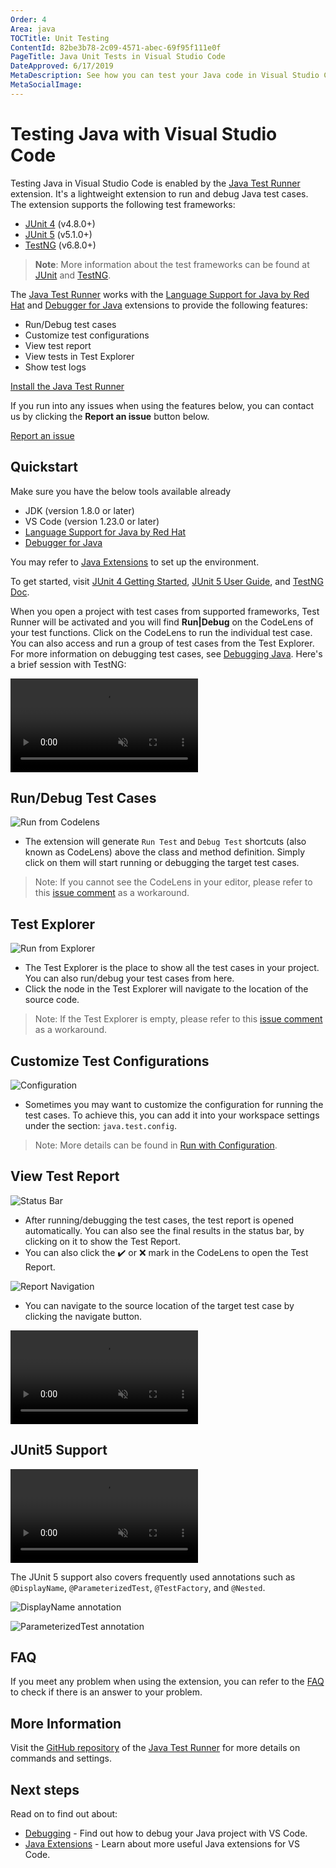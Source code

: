 ```yaml
---
Order: 4
Area: java
TOCTitle: Unit Testing
ContentId: 82be3b78-2c09-4571-abec-69f95f111e0f
PageTitle: Java Unit Tests in Visual Studio Code
DateApproved: 6/17/2019
MetaDescription: See how you can test your Java code in Visual Studio Code.
MetaSocialImage:
---
```


# Testing Java with Visual Studio Code

Testing Java in Visual Studio Code is enabled by the [Java Test Runner](https://marketplace.visualstudio.com/items?itemName=vscjava.vscode-java-test) extension. It's a lightweight extension to run and debug Java test cases. The extension supports the following test frameworks:

- [JUnit 4](https://junit.org/junit4/) (v4.8.0+)
- [JUnit 5](https://junit.org/junit5/) (v5.1.0+)
- [TestNG](https://testng.org/doc/) (v6.8.0+)

>**Note**: More information about the test frameworks can be found at [JUnit](https://junit.org/) and [TestNG](https://testng.org/).

The [Java Test Runner](https://marketplace.visualstudio.com/items?itemName=vscjava.vscode-java-test) works with the [Language Support for Java by Red Hat](https://marketplace.visualstudio.com/items?itemName=redhat.java) and [Debugger for Java](https://marketplace.visualstudio.com/items?itemName=vscjava.vscode-java-debug) extensions to provide the following features:

- Run/Debug test cases
- Customize test configurations
- View test report
- View tests in Test Explorer
- Show test logs

<a class="tutorial-install-extension-btn" href="vscode:extension/vscjava.vscode-java-test">Install the Java Test Runner</a>

If you run into any issues when using the features below, you can contact us by clicking the **Report an issue** button below.

<a class="tutorial-feedback-btn" onclick="reportIssue('java-tutorial', 'testing')" href="javascript:void(0)">Report an issue</a>

## Quickstart

Make sure you have the below tools available already

- JDK (version 1.8.0 or later)
- VS Code (version 1.23.0 or later)
- [Language Support for Java by Red Hat](https://marketplace.visualstudio.com/items?itemName=redhat.java)
- [Debugger for Java](https://marketplace.visualstudio.com/items?itemName=vscjava.vscode-java-debug)

You may refer to [Java Extensions](/docs/java/java-tutorial.md#before-you-begin) to set up the environment.

To get started, visit [JUnit 4 Getting Started](https://github.com/junit-team/junit4/wiki/Getting-started), [JUnit 5 User Guide](https://junit.org/junit5/docs/current/user-guide/#overview), and [TestNG Doc](https://testng.org/doc/).

When you open a project with test cases from supported frameworks, Test Runner will be activated and you will find **Run|Debug** on the CodeLens of your test functions. Click on the CodeLens to run the individual test case. You can also access and run a group of test cases from the Test Explorer. For more information on debugging test cases, see [Debugging Java](/docs/java/java-debugging.md). Here's a brief session with TestNG:

<video autoplay loop muted playsinline controls>
  <source src="/docs/java/java-testing/testng.mp4" type="video/mp4">
</video>

## Run/Debug Test Cases

![Run from Codelens](images/java-testing/run_codelens.png)

- The extension will generate `Run Test` and `Debug Test` shortcuts (also known as CodeLens) above the class and method definition. Simply click on them will start running or debugging the target test cases.

> Note: If you cannot see the CodeLens in your editor, please refer to this [issue comment](https://github.com/Microsoft/vscode-java-test/issues/470#issuecomment-444681714) as a workaround.

## Test Explorer

![Run from Explorer](images/java-testing/run_explorer.png)

- The Test Explorer is the place to show all the test cases in your project. You can also run/debug your test cases from here.
- Click the node in the Test Explorer will navigate to the location of the source code.

> Note: If the Test Explorer is empty, please refer to this [issue comment](https://github.com/Microsoft/vscode-java-test/issues/470#issuecomment-444681714) as a workaround.

## Customize Test Configurations

![Configuration](images/java-testing/configuration.png)

- Sometimes you may want to customize the configuration for running the test cases. To achieve this, you can add it into your workspace settings under the section: `java.test.config`.

> Note: More details can be found in [Run with Configuration](https://github.com/Microsoft/vscode-java-test/wiki/Run-with-Configuration).

## View Test Report

![Status Bar](images/java-testing/status_bar.png)

- After running/debugging the test cases, the test report is opened automatically. You can also see the final results in the status bar, by clicking on it to show the Test Report.
- You can also click the ✔️ or ❌ mark in the CodeLens to open the Test Report.

![Report Navigation](images/java-testing/report_navigate.png)

- You can navigate to the source location of the target test case by clicking the navigate button.

<video autoplay loop muted playsinline controls>
  <source src="/docs/java/java-testing/report.mp4" type="video/mp4">
</video>

## JUnit5 Support

<video autoplay loop muted playsinline controls>
  <source src="/docs/java/java-testing/test-junit5.mp4" type="video/mp4">
</video>

The JUnit 5 support also covers frequently used annotations such as `@DisplayName`, `@ParameterizedTest`, `@TestFactory`, and `@Nested`.

![DisplayName annotation](images/java-testing/displayname.png)

![ParameterizedTest annotation](images/java-testing/parameterizedtest.png)

## FAQ

If you meet any problem when using the extension, you can refer to the [FAQ](https://github.com/microsoft/vscode-java-test/wiki/FAQ) to check if there is an answer to your problem.

## More Information

Visit the [GitHub repository](https://github.com/Microsoft/vscode-java-test) of the [Java Test Runner](https://marketplace.visualstudio.com/items?itemName=vscjava.vscode-java-test) for more details on commands and settings.

## Next steps

Read on to find out about:

* [Debugging](/docs/java/java-debugging.md) - Find out how to debug your Java project with VS Code.
* [Java Extensions](/docs/java/extensions.md) - Learn about more useful Java extensions for VS Code.
